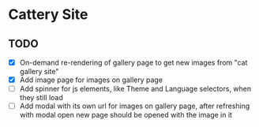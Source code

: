 # Cattery Site

## TODO

- [x] On-demand re-rendering of gallery page to get new images from "cat gallery site"
- [x] Add image page for images on gallery page
- [ ] Add spinner for js elements, like Theme and Language selectors, when they still load
- [ ] Add modal with its own url for images on gallery page, after refreshing with modal open new page should be opened with the image in it